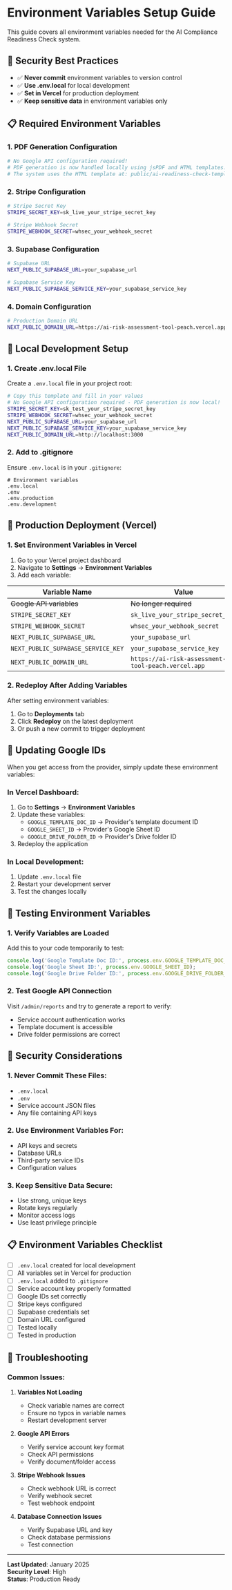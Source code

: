 # Environment Variables Setup Guide

This guide covers all environment variables needed for the AI Compliance Readiness Check system.

## 🔐 **Security Best Practices**

- ✅ **Never commit** environment variables to version control
- ✅ **Use .env.local** for local development
- ✅ **Set in Vercel** for production deployment
- ✅ **Keep sensitive data** in environment variables only

## 📋 **Required Environment Variables**

### **1. PDF Generation Configuration**

```bash
# No Google API configuration required!
# PDF generation is now handled locally using jsPDF and HTML templates.
# The system uses the HTML template at: public/ai-readiness-check-template/Readiness_Report_Template.html
```

### **2. Stripe Configuration**

```bash
# Stripe Secret Key
STRIPE_SECRET_KEY=sk_live_your_stripe_secret_key

# Stripe Webhook Secret
STRIPE_WEBHOOK_SECRET=whsec_your_webhook_secret
```

### **3. Supabase Configuration**

```bash
# Supabase URL
NEXT_PUBLIC_SUPABASE_URL=your_supabase_url

# Supabase Service Key
NEXT_PUBLIC_SUPABASE_SERVICE_KEY=your_supabase_service_key
```

### **4. Domain Configuration**

```bash
# Production Domain URL
NEXT_PUBLIC_DOMAIN_URL=https://ai-risk-assessment-tool-peach.vercel.app
```

## 🔧 **Local Development Setup**

### **1. Create .env.local File**

Create a `.env.local` file in your project root:

```bash
# Copy this template and fill in your values
# No Google API configuration required - PDF generation is now local!
STRIPE_SECRET_KEY=sk_test_your_stripe_secret_key
STRIPE_WEBHOOK_SECRET=whsec_your_webhook_secret
NEXT_PUBLIC_SUPABASE_URL=your_supabase_url
NEXT_PUBLIC_SUPABASE_SERVICE_KEY=your_supabase_service_key
NEXT_PUBLIC_DOMAIN_URL=http://localhost:3000
```

### **2. Add to .gitignore**

Ensure `.env.local` is in your `.gitignore`:

```gitignore
# Environment variables
.env.local
.env
.env.production
.env.development
```

## 🚀 **Production Deployment (Vercel)**

### **1. Set Environment Variables in Vercel**

1. Go to your Vercel project dashboard
2. Navigate to **Settings** → **Environment Variables**
3. Add each variable:

| Variable Name | Value | Environment |
|---------------|-------|-------------|
| ~~Google API variables~~ | ~~No longer required~~ | ~~Removed~~ |
| `STRIPE_SECRET_KEY` | `sk_live_your_stripe_secret_key` | Production |
| `STRIPE_WEBHOOK_SECRET` | `whsec_your_webhook_secret` | Production |
| `NEXT_PUBLIC_SUPABASE_URL` | `your_supabase_url` | Production |
| `NEXT_PUBLIC_SUPABASE_SERVICE_KEY` | `your_supabase_service_key` | Production |
| `NEXT_PUBLIC_DOMAIN_URL` | `https://ai-risk-assessment-tool-peach.vercel.app` | Production |

### **2. Redeploy After Adding Variables**

After setting environment variables:
1. Go to **Deployments** tab
2. Click **Redeploy** on the latest deployment
3. Or push a new commit to trigger deployment

## 🔄 **Updating Google IDs**

When you get access from the provider, simply update these environment variables:

### **In Vercel Dashboard:**
1. Go to **Settings** → **Environment Variables**
2. Update these variables:
   - `GOOGLE_TEMPLATE_DOC_ID` → Provider's template document ID
   - `GOOGLE_SHEET_ID` → Provider's Google Sheet ID
   - `GOOGLE_DRIVE_FOLDER_ID` → Provider's Drive folder ID
3. Redeploy the application

### **In Local Development:**
1. Update `.env.local` file
2. Restart your development server
3. Test the changes locally

## 🧪 **Testing Environment Variables**

### **1. Verify Variables are Loaded**

Add this to your code temporarily to test:

```typescript
console.log('Google Template Doc ID:', process.env.GOOGLE_TEMPLATE_DOC_ID);
console.log('Google Sheet ID:', process.env.GOOGLE_SHEET_ID);
console.log('Google Drive Folder ID:', process.env.GOOGLE_DRIVE_FOLDER_ID);
```

### **2. Test Google API Connection**

Visit `/admin/reports` and try to generate a report to verify:
- Service account authentication works
- Template document is accessible
- Drive folder permissions are correct

## 🚨 **Security Considerations**

### **1. Never Commit These Files:**
- `.env.local`
- `.env`
- Service account JSON files
- Any file containing API keys

### **2. Use Environment Variables For:**
- API keys and secrets
- Database URLs
- Third-party service IDs
- Configuration values

### **3. Keep Sensitive Data Secure:**
- Use strong, unique keys
- Rotate keys regularly
- Monitor access logs
- Use least privilege principle

## 📋 **Environment Variables Checklist**

- [ ] `.env.local` created for local development
- [ ] All variables set in Vercel for production
- [ ] `.env.local` added to `.gitignore`
- [ ] Service account key properly formatted
- [ ] Google IDs set correctly
- [ ] Stripe keys configured
- [ ] Supabase credentials set
- [ ] Domain URL configured
- [ ] Tested locally
- [ ] Tested in production

## 🔧 **Troubleshooting**

### **Common Issues:**

1. **Variables Not Loading**
   - Check variable names are correct
   - Ensure no typos in variable names
   - Restart development server

2. **Google API Errors**
   - Verify service account key format
   - Check API permissions
   - Verify document/folder access

3. **Stripe Webhook Issues**
   - Check webhook URL is correct
   - Verify webhook secret
   - Test webhook endpoint

4. **Database Connection Issues**
   - Verify Supabase URL and key
   - Check database permissions
   - Test connection

---

**Last Updated**: January 2025  
**Security Level**: High  
**Status**: Production Ready
